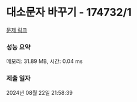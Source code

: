 # 대소문자 바꾸기 - 174732/1 

[문제 링크](https://level.goorm.io/exam/174732/%EB%8C%80%EC%86%8C%EB%AC%B8%EC%9E%90-%EB%B0%94%EA%BE%B8%EA%B8%B0/quiz/1) 

### 성능 요약

메모리: 31.89 MB, 시간: 0.04 ms

### 제출 일자

2024년 08월 22일 21:58:39

